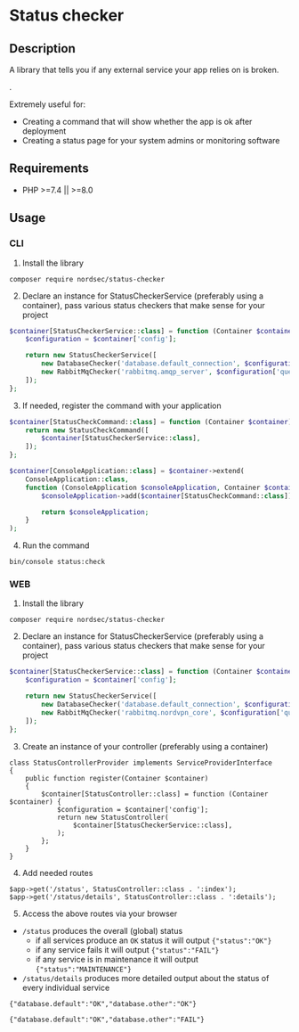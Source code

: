 # Status checker

## Description
A library that tells you if any external service your
app relies on is broken.
 
.

Extremely useful for:
* Creating a command that will show whether the app is ok after deployment 
* Creating a status page for your system admins or monitoring software

## Requirements
- PHP >=7.4 || >=8.0

## Usage

### CLI

1. Install the library

```
composer require nordsec/status-checker
```

2. Declare an instance for StatusCheckerService (preferably using a container), pass various status checkers that make sense for your project

```PHP
$container[StatusCheckerService::class] = function (Container $container) {
    $configuration = $container['config'];

    return new StatusCheckerService([
        new DatabaseChecker('database.default_connection', $configuration['database']['default']),
        new RabbitMqChecker('rabbitmq.amqp_server', $configuration['queue']['connection_nordvpn_core']),
    ]);
};
```

3. If needed, register the command with your application
 
```PHP
$container[StatusCheckCommand::class] = function (Container $container) {
    return new StatusCheckCommand([
        $container[StatusCheckerService::class],
    ]);
};

$container[ConsoleApplication::class] = $container->extend(
    ConsoleApplication::class,
    function (ConsoleApplication $consoleApplication, Container $container) {
        $consoleApplication->add($container[StatusCheckCommand::class]);

        return $consoleApplication;
    }
);
```

4. Run the command

```
bin/console status:check
```

### WEB

1. Install the library

```
composer require nordsec/status-checker
```

2. Declare an instance for StatusCheckerService (preferably using a container), pass various status checkers that make sense for your project

```PHP
$container[StatusCheckerService::class] = function (Container $container) {
    $configuration = $container['config'];

    return new StatusCheckerService([
        new DatabaseChecker('database.default_connection', $configuration['database']['default']),
        new RabbitMqChecker('rabbitmq.nordvpn_core', $configuration['queue']['connection_nordvpn_core']),
    ]);
};
```

3. Create an instance of your controller (preferably using a container)

```
class StatusControllerProvider implements ServiceProviderInterface
{
    public function register(Container $container)
    {
        $container[StatusController::class] = function (Container $container) {
            $configuration = $container['config'];
            return new StatusController(
                $container[StatusCheckerService::class],
            );
        };
    }
}
```

4. Add needed routes
 
```
$app->get('/status', StatusController::class . ':index');
$app->get('/status/details', StatusController::class . ':details');
```

5. Access the above routes via your browser

* `/status` produces the overall (global) status 
    * if all services produce an `OK` status it will output `{"status":"OK"}`
    * if any service fails it will output `{"status":"FAIL"}`
    * if any service is in maintenance it will output `{"status":"MAINTENANCE"}`
* `/status/details` produces more detailed output about the status of every individual service

```
{"database.default":"OK","database.other":"OK"}
```
```
{"database.default":"OK","database.other":"FAIL"}
```
